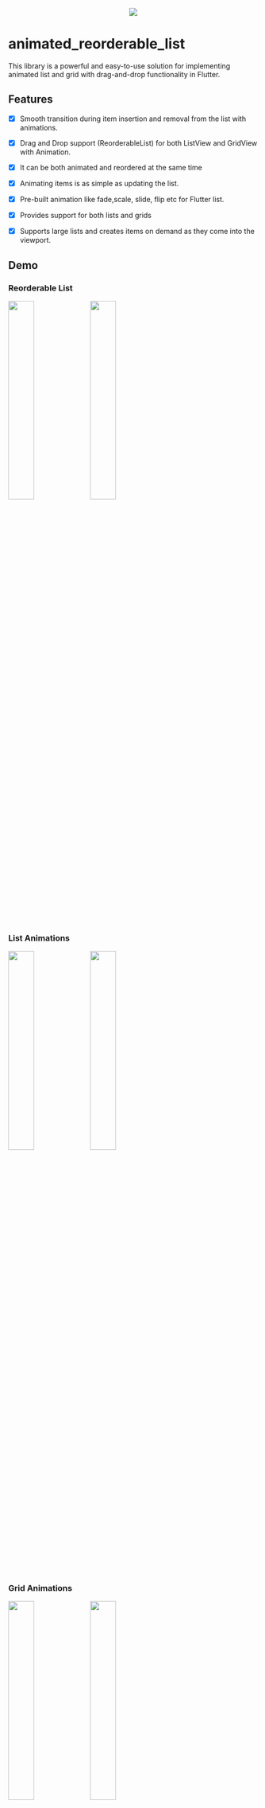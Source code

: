 <p align="center"> <a href="https://canopas.com/contact"><img src="https://github.com/user-attachments/assets/35d53858-0b59-49dd-84ee-8ca4fb6817a9"></a></p>

# animated_reorderable_list

This library is a powerful and easy-to-use solution for implementing animated list and grid with drag-and-drop functionality in Flutter.

## Features

- [x] Smooth transition during item insertion and removal from the list with animations.
- [x] Drag and Drop support (ReorderableList) for both ListView and GridView with Animation.
- [x] It can be both animated and reordered at the same time
- [x] Animating items is as simple as updating the list.
- [x] Pre-built animation like fade,scale, slide, flip etc for Flutter list.
- [x] Provides support for both lists and grids
- [x] Supports large lists  and creates items on demand as they come into the viewport.


## Demo

### Reorderable List

<img src="https://github.com/canopas/animated_reorderable_list/raw/main/gif/reorderable-grid.gif" width="32%"> <img src="https://github.com/canopas/animated_reorderable_list/raw/main/gif/reorderable-list.gif" width="32%"> 

### List Animations

<img src="https://github.com/canopas/animated_reorderable_list/raw/main/gif/demo.gif" width="32%"> <img src="https://github.com/canopas/animated_reorderable_list/raw/main/gif/demo1.gif" width="32%"> 

### Grid Animations

<img src="https://github.com/canopas/animated_reorderable_list/raw/main/gif/demo2.gif" width="32%"> <img src="https://github.com/canopas/animated_reorderable_list/raw/main/gif/demo3.gif" width="32%">


## How to use it?

In the pubspec.yaml, add the dependency:

```
dependencies:
  animated_reorderable_list: <latest_version>
```


Import the file:

```
import 'package:animated_reorderable_list/animated_reorderable_list.dart';
```
[Sample](https://github.com/canopas/animated_reorderable_list/tree/main/example) app demonstrates
how simple the usage of the library actually is.

## Basic usage

### AnimatedReorderableGridView
A `AnimatedGridView` with built-in support for drag and drop functionality.
```dart
AnimatedReorderableGridView(
   items: list, 
   scrollDirection: Axis.vertical,
   itemBuilder: (BuildContext context, int index) {
      return ItemCard(
      key: Key(list[index].name),
      index: list[index].index);
      },
   sliverGridDelegate:
      const SliverGridDelegateWithFixedCrossAxisCount(
      crossAxisCount: 4),
   enterTransition: [FadeIn(), ScaleIn()],
   exitTransition:  [SlideIn()],
   insertDuration: const Duration(milliseconds: 300),
   removeDuration: const Duration(milliseconds: 300),
   onReorder: (int oldIndex, int newIndex) {
      setState(() {
        final User user = list.removeAt(oldIndex);
          list.insert(newIndex, user);
        });
      },

  )

```

### AnimatedReorderableListView
A `AnimatedListView` with built-in support for drag-and-drop functionality.

```dart
 AnimatedReorderableListView(
    items: list,
    itemBuilder: (BuildContext context, int index) {
        return ItemTile(
        key: Key(list[index].name),
        index: list[index].index);
        },
    enterTransition: [FlipInX(), ScaleIn()],,
    exitTransition: [SlideInLeft()]
    insertDuration: const Duration(milliseconds: 300),
    removeDuration: const Duration(milliseconds: 300),
    onReorder: (int oldIndex, int newIndex) {
      setState(() {
        final User user = list.removeAt(oldIndex);
         list.insert(newIndex, user);
         for (int i = 0; i < list.length; i++) {
            list[i] = list[i].copyWith(index: list[i].index);
         }
       });
      },
  isSameItem: (a, b) => a.index == b.index
  )

```
- The `isSameItem` callback determines if two items are the same. It should return true if the two compared items are identical.


### AnimatedListView
 A `AnimatedListView` that animates insertion and removal of the item.

```dart
AnimatedListView(
    items: list,
    itemBuilder: (BuildContext context, int index) {
       return ItemTile(
       key: Key(list[index].name),
       index: list[index].index);
       },
    enterTransition: [FadeIn(), ScaleIn()],
    exitTransition:  [SlideIn()],
    insertDuration: const Duration(milliseconds: 300),
    removeDuration: const Duration(milliseconds: 300),
  ),

```

### AnimatedGridView
A `AnimatedGridView` that animates insertion and removal of the item.

```dart
AnimatedGridView(
   items: list,
   scrollDirection: Axis.vertical,
   itemBuilder: (BuildContext context, int index) {
      return ItemCard(
      key: Key(list[index].name),
      index: list[index].index);
      },
   sliverGridDelegate:
      const SliverGridDelegateWithFixedCrossAxisCount(
              crossAxisCount: 4),
   enterTransition: [FadeIn(), ScaleIn()],
   exitTransition:  [SlideIn()],
   insertDuration: const Duration(milliseconds: 300),
   removeDuration: const Duration(milliseconds: 300),
 )
```

Duration for animation
----------------------------------------
```dart
//optional
   insertDuration: const Duration(milliseconds: 300),
   removeDuration: const Duration(milliseconds: 300),
```
The duration for item insertion and removal animation. If not specified, the default duration is `Duration(milliseconds: 300)`. 

Enter and exit Animation
----------------------------------------

To apply animation, while inserting or removing item, specify a list of animation:

``` dart
//optional
    enterTransition: [FadeIn(), ScaleIn()],
    exitTransition:  [SlideIn()],
```
If not specified, then default `FadeIn()` animation will be applied.

Delay, duration, curve
----------------------------------------

Animation have optional `delay`, `duration`, `begin`, `end` and `curve` parameters. Animations run
in parallel, but you can use a `delay` to run them sequentially:

``` dart
//optional
 enterTransition: [
     FadeIn(
        duration: const Duration(milliseconds: 300),
        delay: const Duration(milliseconds: 100)),
     ScaleIn(
        duration: const Duration(milliseconds: 500),
        curve: Curves.bounceInOut)
    ],
```

If a specific duration is provided for the animation, it will run for that specified duration.
However, if `insertDuration` or `removeDuration` are specified, it will override specific item duration. 

Custom AnimationBuilder
----------------------------------------
``` dart
//optional
insertItemBuilder: (Widget child, Animation<double> animation){
      return ScaleTransition(
         scale: animation,
         child: child,
     );
  }
                                    
removeItemBuilder: (Widget child, Animation<double> animation){
       return ScaleTransition(
          scale: animation,
          child: child,
      );
    }
```
You can use custom `insertItemBuilder` or `removeItemBuilder` if you wish to implement your own customized animations instead of relying on the built-in animations provided by the library. 
In these custom builder functions, the child parameter represents the widget returned by the `itemBuilder` callback, and the `animation` parameter provides the animation control.

If a custom `insertItemBuilder` is provided, it will override the `enterTransition`. Similarly, if `removeItemBuilder` is provided, then it will override `exitTransition`.


## Bugs and Feedback

We welcome and appreciate any suggestions you may have for improvement.
For bugs, questions and discussions please use
the [Github Issues](https://github.com/canopas/animated_reorderable_list/issues).

<a href="https://canopas.com/contact"><img src="https://github.com/user-attachments/assets/b2688b52-5ef8-4e93-ad4d-1ea97e1bf8c6" width=300></a>

## Acknowledgments
This library builds upon the foundation laid by the incredible work of the Flutter team. 
The core logic for animated list and drag-and-drop functionality are derived from Flutter's native widgets, specifically `AnimatedList` and `ReorderableListView`.

## Credits

**animated_reorderable_list** is owned and maintained by the [Canopas team](https://canopas.com/).
You can follow them on Twitter at [@canopassoftware](https://twitter.com/canopassoftware) for
project updates and releases.

Inspired by [recyclerview-animators](https://github.com/wasabeef/recyclerview-animators) in Android.



